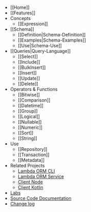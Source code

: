 * [[Home]]
* [[Features]]
* Concepts
  * [[Expression]]
* [[Schema]]
  * [[Definition|Schema-Definition]]
  * [[Examples|Schema-Examples]]
  * [[Use|Schema-Use]]
* [[Queries|Query-Language]]
  * [[Select]]
  * [[Include]]
  * [[BulkInsert]]
  * [[Insert]]
  * [[Update]]
  * [[Delete]]
* Operators & Functions
  * [[Bitwise]]
  * [[Comparison]]
  * [[Datetime]]
  * [[Group]]
  * [[Logical]]
  * [[Nullable]]
  * [[Numeric]]
  * [[Sort]]
  * [[String]]
* Use
  * [[Repository]]
  * [[Transaction]]
  * [[Metadata]]
* Related Projects
  * [Lambda ORM CLI](https://github.com/FlavioLionelRita/lambdaorm-cli)
  * [Lambda ORM Service](https://github.com/FlavioLionelRita/lambdaorm-svc)
  * [Client Node](https://github.com/FlavioLionelRita/lambdaorm-client-node)
  * [Client Kotlin](https://github.com/FlavioLionelRita/lambdaorm-client-kotlin)
* [Labs](https://github.com/FlavioLionelRita/lambdaorm-labs)
* [Source Code Documentation](https://github.com/FlavioLionelRita/lambdaorm/blob/main/doc/source/README.md)
* [Change log](https://github.com/FlavioLionelRita/lambdaorm/blob/main/CHANGELOG.md)
